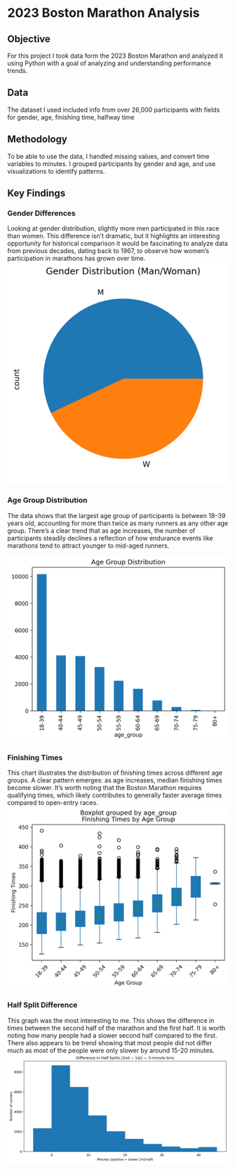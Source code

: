 # 2023 Boston Marathon Analysis

## Objective
For this project I took data form the 2023 Boston Marathon and analyzed it using Python with a goal of analyzing and understanding
performance trends.

## Data
The dataset I used included info from over 26,000 participants with fields for gender, age, finishing time, halfway time

## Methodology 
To be able to use the data, I handled missing values, and convert time variables to minutes. I grouped participants by gender
and age, and use visualizations to identify patterns.

## Key Findings
### Gender Differences
Looking at gender distribution, slightly more men participated in this race than women. This difference isn’t dramatic, but it highlights an interesting opportunity for historical comparison 
it would be fascinating to analyze data from previous decades, dating back to 1967, to observe how women’s participation in marathons has grown over time.
<img src="gender_distribution.png" width="520">

### Age Group Distribution
The data shows that the largest age group of participants is between 18–39 years old, accounting for more than twice as many runners as any other age group. There’s a clear trend that as age increases, the number of participants steadily declines a reflection of how endurance events like marathons tend to attract younger to mid-aged runners.

<img src="age_distribution.png" width="520">

### Finishing Times
This chart illustrates the distribution of finishing times across different age groups. A clear pattern emerges: as age increases, median finishing times become slower. It’s worth noting that the Boston Marathon requires qualifying times, which likely contributes to generally faster average times compared to open-entry races.
<img src="finishing_times.png" width="520">

### Half Split Difference
This graph was the most interesting to me. This shows the difference in times between the second half of the marathon and the first half. 
It is worth noting how many people had a slower second half compared to the first. There also appears to be trend showing that most people did not
differ much as most of the people were only slower by around 15-20 minutes.
<img src="half_split_differences.png" width="520">

